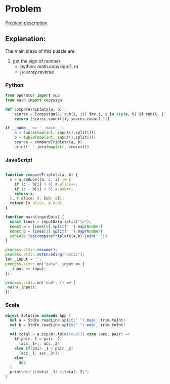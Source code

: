 # Problem
[Problem description](https://www.hackerrank.com/challenges/compare-the-triplets/problem)

## Explanation:
The main ideas of this puzzle are:

1. get the sign of number
    * python: math.copysign(1, n)
    * js: array.reverse
    
### Python

```python
from operator import sub
from math import copysign

def compareTriplets(a, b):
    scores = [copysign(1, sub(i, j)) for i, j in zip(a, b) if sub(i, j) != 0]
    return [scores.count(1), scores.count(-1)]

if __name__ == '__main__':
    a = tuple(map(int, input().split()))
    b = tuple(map(int, input().split()))
    scores = compareTriplets(a, b)
    print(' '.join(map(str, scores)))
```

### JavaScript

```js

function compareTriplets(a, b) {
  v = a.reduce((a, c, i) => {
    if (c - b[i] > 0) a.alice++;
    if (c - b[i] < 0) a.bob++;
    return a;
  }, { alice: 0, bob: 0});
  return [v.alice, v.bob];
}

function main(inputData) {
  const lines = inputData.split("\n");
  const a = lines[0].split(' ').map(Number)
  const b = lines[1].split(' ').map(Number)
  console.log(compareTriplets(a,b).join(' '))
}

process.stdin.resume();
process.stdin.setEncoding("ascii");
let _input = '';
process.stdin.on("data", input => {
  _input += input;
});

process.stdin.on("end", () => {
 main(_input);
});
```
### Scala

```scala
object Solution extends App {
  val a = StdIn.readLine.split(" ").map(_.trim.toInt)
  val b = StdIn.readLine.split(" ").map(_.trim.toInt)

  val total = a.zip(b).fold((0,0)){ case (acc, pair) =>
    if(pair._1 > pair._2)
      (acc._1+1, acc._2)
    else if(pair._1 < pair._2)
      (acc._1, acc._2+1)
    else
      acc
  }
  println(s"${total._1} ${total._2}")
}
```